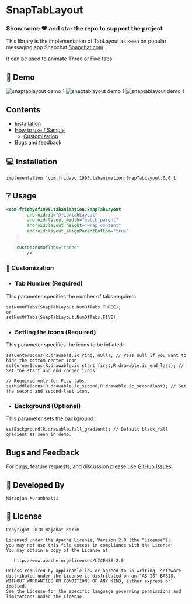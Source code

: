# SnapTabLayout

### Show some :heart: and star the repo to support the project

This library is the implementation of TabLayout as seen on popular messaging app Snapchat <a href="https://www.snapchat.com/download" target="_blank">Snapchat.com</a>.

It can be used to animate Three or Five tabs.

## 👏 Demo
![snaptablayout demo 1](https://media.giphy.com/media/555rKFJneGiMVWvOSl/giphy.gif)  ![snaptablayout demo 1](https://user-images.githubusercontent.com/28961063/46969922-3c1dd680-d0d5-11e8-81b6-60cf032dcb92.gif)  ![snaptablayout demo 1](https://user-images.githubusercontent.com/28961063/46969922-3c1dd680-d0d5-11e8-81b6-60cf032dcb92.gif)   

## Contents
 - [Installation](#installation)
 - [How to use / Sample](#usage)
 	- [Customization](#customization)
 - [Bugs and feedback](#bugs-and-feedback)

## 💻 Installation

    implementation 'com.fridayof1995.tabanimation:SnapTabLayout:0.0.1'

## ❔ Usage

```xml    
<com.fridayof1995.tabanimation.SnapTabLayout
        android:id="@+id/tabLayout"
        android:layout_width="match_parent"
        android:layout_height="wrap_content"
        android:layout_alignParentBottom="true"
	.
	.				     
	custom:numOfTabs="three"
        />
```
### 📐 Customization

* ### Tab Number (Required)
This parameter specifies the number of tabs required:
```
setNumOfTabs(SnapTabLayout.NumOfTabs.THREE);
or
setNumOfTabs(SnapTabLayout.NumOfTabs.FIVE);
```

* ### Setting the icons (Required)
This parameter specifies the icons to be inflated:
```
setCenterIcons(R.drawable.ic_ring, null); // Pass null if you want to hide the bottom center Icon.
setCornerIcons(R.drawable.ic_start_first,R.drawable.ic_end_last); // Set the start and end corner icons.

// Required only for Five tabs.
setMiddleIcons(R.drawable.ic_second,R.drawable.ic_secondlast); // Set the second and second-last icon.
```

* ### Background (Optional)
This parameter sets the background:
```
setBackground(R.drawable.fall_gradient); // Default black_fall gradient as seen in demo.
```

## Bugs and Feedback

For bugs, feature requests, and discussion please use [GitHub Issues](https://github.com/leandroBorgesFerreira/LoadingButtonAndroid/issues).

## 👨 Developed By

```
Niranjan Kurambhatti
```

## 📃 License

    Copyright 2018 Wajahat Karim

    Licensed under the Apache License, Version 2.0 (the "License");
    you may not use this file except in compliance with the License.
    You may obtain a copy of the License at

       http://www.apache.org/licenses/LICENSE-2.0

    Unless required by applicable law or agreed to in writing, software
    distributed under the License is distributed on an "AS IS" BASIS,
    WITHOUT WARRANTIES OR CONDITIONS OF ANY KIND, either express or implied.
    See the License for the specific language governing permissions and
    limitations under the License.
